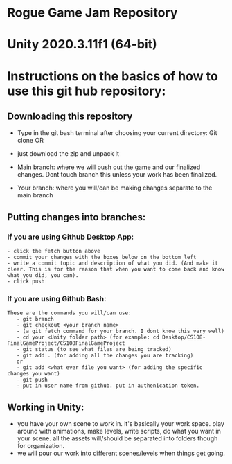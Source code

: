 # Rogue Game Jam Repository

# Unity 2020.3.11f1 (64-bit)

# Instructions on the basics of how to use this git hub repository:
  ## Downloading this repository
  - Type in the git bash terminal after choosing your current directory: Git clone <repository http>
  OR
  - just download the zip and unpack it
  
  - Main branch: where we will push out the game and our finalized changes. Dont touch branch this unless your work has been finalized. 
  - Your branch: where you will/can be making changes separate to the main branch
  ## Putting changes into branches:
   ### If you are using Github Desktop App:
    - click the fetch button above 
    - commit your changes with the boxes below on the bottom left
    - write a commit topic and description of what you did. (And make it clear. This is for the reason that when you want to come back and know what you did, you can).
    - click push
   ### If you are using Github Bash:
    These are the commands you will/can use:
       - git branch
       - git checkout <your branch name>
       - (a git fetch command for your branch. I dont know this very well)
       - cd your <Unity folder path> (for example: cd Desktop/CS108-FinalGameProject/CS108FinalGameProject
       - git status (to see what files are being tracked)
       - git add . (for adding all the changes you are tracking) 
       or
       - git add <what ever file you want> (for adding the specific changes you want)
       - git push
       - put in user name from github. put in authenication token.
## Working in Unity:
   - you have your own scene to work in. it's basically your work space. play around with animations, make levels, write scripts, do what you want in your scene. all the assets will/should be separated into folders though for organization.
   - we will pour our work into different scenes/levels when things get going.   
  
   
